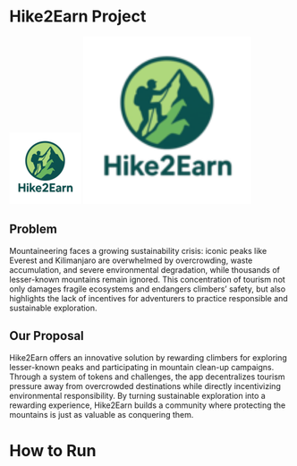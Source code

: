 # Hike2Earn Project
![Logo-Hike2Earn](/Logo-Hike2Earn.png)
<img src="/Logo-Hike2Earn.png" alt="Logo-Hike2Earn" width="300"/>

## Problem
Mountaineering faces a growing sustainability crisis: iconic peaks like Everest and Kilimanjaro are overwhelmed by overcrowding, waste accumulation, and severe environmental degradation, while thousands of lesser-known mountains remain ignored. This concentration of tourism not only damages fragile ecosystems and endangers climbers’ safety, but also highlights the lack of incentives for adventurers to practice responsible and sustainable exploration.

## Our Proposal
Hike2Earn offers an innovative solution by rewarding climbers for exploring lesser-known peaks and participating in mountain clean-up campaigns. Through a system of tokens and challenges, the app decentralizes tourism pressure away from overcrowded destinations while directly incentivizing environmental responsibility. By turning sustainable exploration into a rewarding experience, Hike2Earn builds a community where protecting the mountains is just as valuable as conquering them.

# How to Run
